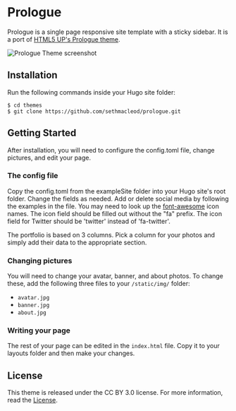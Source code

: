 # Prologue

Prologue is a single page responsive site template with a sticky sidebar. It is a port of [HTML5 UP's Prologue theme](https://html5up.net/prologue).

![Prologue Theme screenshot](https://raw.githubusercontent.com/sethmacleod/prologue/master/images/screenshot.png)

## Installation

Run the following commands inside your Hugo site folder:

    $ cd themes
    $ git clone https://github.com/sethmacleod/prologue.git

## Getting Started

After installation, you will need to configure the config.toml file, change pictures, and edit your page.

### The config file

Copy the config.toml from the exampleSite folder into your Hugo site's root folder. Change the fields as needed. Add or delete social media by following the examples in the file. You may need to look up the [font-awesome](http://fontawesome.io/) icon names. The icon field should be filled out without the "fa" prefix. The icon field for Twitter should be 'twitter' instead of 'fa-twitter'.

The portfolio is based on 3 columns. Pick a column for your photos and simply add their data to the appropriate section.

### Changing pictures

You will need to change your avatar, banner, and about photos. To change these, add the following three files to your `/static/img/` folder:

- `avatar.jpg`
- `banner.jpg`
- `about.jpg`

### Writing your page

The rest of your page can be edited in the `index.html` file. Copy it to your layouts folder and then make your changes.

## License

This theme is released under the CC BY 3.0 license. For more information, read the [License](https://github.com/sethmacleod/prologue/blob/master/LICENSE.md).
